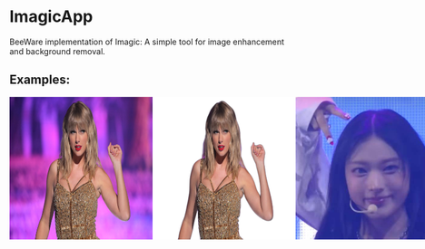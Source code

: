 # ImagicApp
BeeWare implementation of Imagic: A simple tool for image enhancement and background removal.

## Examples:
<div style="display: flex; justify-content: space-between;">
  <img src="imagic/examples/Taylor-Swift.jpg" alt="Original Image" width="50%"/>
  <img src="imagic/examples/Taylor-Swift_nb.jpg" alt="Background Removed" width="50%"/>
  <img src="imagic/examples/example.jpg" alt="Original Image" width="50%"/>
  <img src="imagic/examples/example_enhanced.png" alt="Enhanced" width="50%"/>
</div>

